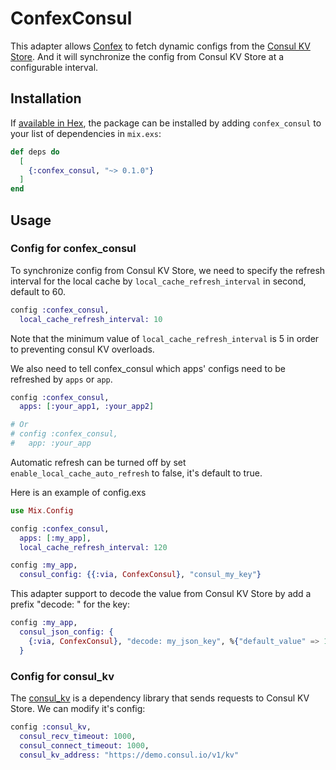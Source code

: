 # ConfexConsul
This adapter allows [Confex](https://github.com/Nebo15/confex) to fetch dynamic configs from the [Consul KV Store](https://www.consul.io/docs/dynamic-app-config/kv).
And it will synchronize the config from Consul KV Store at a configurable interval. 

## Installation

If [available in Hex](https://hex.pm/docs/publish), the package can be installed
by adding `confex_consul` to your list of dependencies in `mix.exs`:

```elixir
def deps do
  [
    {:confex_consul, "~> 0.1.0"}
  ]
end
```
## Usage
### Config for confex_consul
To synchronize config from Consul KV Store, we need to specify the refresh interval for the local cache by `local_cache_refresh_interval` in second, default to 60.
```elixir
config :confex_consul,
  local_cache_refresh_interval: 10
```
Note that the minimum value of `local_cache_refresh_interval` is 5 in order to preventing consul KV overloads.

We also need to tell confex_consul which apps' configs need to be refreshed by `apps` or `app`.
```elixir
config :confex_consul,
  apps: [:your_app1, :your_app2]

# Or
# config :confex_consul,
#   app: :your_app
```
Automatic refresh can be turned off by set `enable_local_cache_auto_refresh` to false, it's default to true.

Here is an example of config.exs
```elixir
use Mix.Config

config :confex_consul,
  apps: [:my_app],
  local_cache_refresh_interval: 120

config :my_app,
  consul_config: {{:via, ConfexConsul}, "consul_my_key"}
```

This adapter support to decode the value from Consul KV Store by add a prefix "decode: " for the key:
```elixir
config :my_app,
  consul_json_config: {
    {:via, ConfexConsul}, "decode: my_json_key", %{"default_value" => 1}
  }
```

### Config for consul_kv
The [consul_kv](https://github.com/elixir-consul/consul_kv) is a dependency library that sends requests to Consul KV Store. We can modify it's config:
```elixir
config :consul_kv,
  consul_recv_timeout: 1000,
  consul_connect_timeout: 1000,
  consul_kv_address: "https://demo.consul.io/v1/kv"
```
